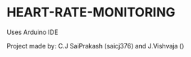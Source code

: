 # HEART-RATE-MONITORING
Uses Arduino IDE 

Project made by:
C.J SaiPrakash (saicj376) and J.Vishvaja ()


